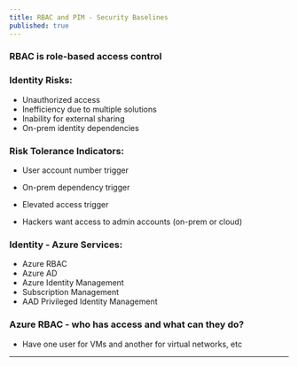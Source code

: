 ```yaml
---
title: RBAC and PIM - Security Baselines
published: true
---
```



### RBAC is role-based access control

### Identity Risks:

* Unauthorized access
* Inefficiency due to multiple solutions
* Inability for external sharing  
* On-prem identity dependencies

### Risk Tolerance Indicators:

* User account number trigger
* On-prem dependency trigger
* Elevated access trigger

* Hackers want access to admin accounts (on-prem or cloud)

### Identity - Azure Services:

* Azure RBAC
* Azure AD
* Azure Identity Management
* Subscription Management
* AAD Privileged Identity Management

### Azure RBAC - who has access and what can they do?

* Have one user for VMs and another for virtual networks, etc

* * *
